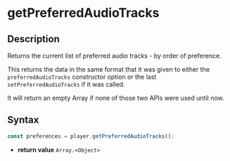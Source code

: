 # getPreferredAudioTracks

## Description

Returns the current list of preferred audio tracks - by order of preference.

This returns the data in the same format that it was given to either the
`preferredAudioTracks` constructor option or the last `setPreferredAudioTracks`
if it was called.

It will return an empty Array if none of those two APIs were used until now.

## Syntax

```js
const preferences = player.getPreferredAudioTracks();
```

 - **return value** `Array.<Object>`
